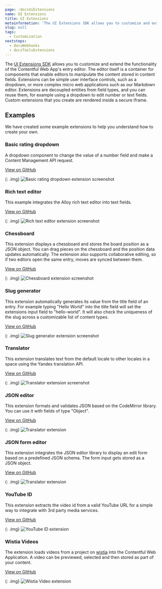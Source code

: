 ```yaml
---
page: :docsUiExtensions
name: UI Extensions
title: UI Extensions
metainformation: 'The UI Extensions SDK allows you to customize and extend the functionality of the Contentful Web App's entry editor.'
slug: null
tags:
  - Customization
nextsteps:
  - docsWebhooks
  - docsToolsExtensions
---
```


The [UI Extensions SDK](https://github.com/contentful/ui-extensions-sdk) allows you to customize and extend the functionality of the Contentful Web App's entry editor. The editor itself is a container for components that enable editors to manipulate the content stored in content fields. Extensions can be simple user interface controls, such as a dropdown, or more complex micro web applications such as our Markdown editor. Extensions are decoupled entities from field types, and you can reuse them, for example using a dropdown to edit number or text fields. Custom extensions that you create are rendered inside a secure iframe.

## Examples

We have created some example extensions to help you understand how to create your own.

### Basic rating dropdown

A dropdown component to change the value of a number field and make a Content Management API request.

[View on GitHub](https://github.com/contentful/extensions/tree/master/samples/rating-dropdown)

{: .img}
![Basic rating dropdown extension screenshot](https://images.contentful.com/tz3n7fnw4ujc/45NRCrYg8gwKW08kug8M2W/3050ef93c62eff65642dc29d0cb8821d/BBD4DC36-163A-43A4-B13F-8AE5F6993434.png_dl_1)

### Rich text editor

This example integrates the Alloy rich text editor into text fields.

[View on GitHub](https://github.com/contentful/extensions/tree/master/samples/alloy-editor)

{: .img}
![Rich text editor extension screenshot](https://images.contentful.com/tz3n7fnw4ujc/3Rzmmj2fuEgwg6kwQ8kSmg/4e9dc78ee1fc95df3bd6063c73fd9bc6/9CDF5788-57FC-444C-8199-04408341F0D7.png_dl_1)

### Chessboard

This extension displays a chessboard and stores the board position as a JSON object. You can drag pieces on the chessboard and the position data updates automatically. The extension also supports collaborative editing, so if two editors open the same entry, moves are synced between them.

[View on GitHub](https://github.com/contentful/extensions/tree/master/samples/chessboard)

{: .img}
![Chessboard extension screenshot](https://images.contentful.com/tz3n7fnw4ujc/1cSM1cmGUKIIMqcAI8KE4u/c740287f67d682ffbbc014665500efe0/B58EE807-A598-478E-A509-C7203A0C35A2.gif_dl_1)

### Slug generator

This extension automatically generates its value from the title field of an entry. For example typing "Hello World" into the title field will set the extensions input field to "hello-world". It will also check the uniqueness of the slug across a customizable list of content types.

[View on GitHub](https://github.com/contentful/extensions/tree/master/samples/slug)

{: .img}
![Slug generator extension screenshot](https://images.contentful.com/tz3n7fnw4ujc/3JUTcNxs7eSkIMKgKeCA62/2f0bcb05d409436c322fb425f8838c78/D0B28EA2-9E86-4A23-ACE0-EED81A758A6D.png_dl_1)

### Translator

This extension translates text from the default locale to other locales in a space using the Yandex translation API.

[View on GitHub](https://github.com/contentful/extensions/tree/master/samples/translate)

{: .img}
![Translator extension screenshot](https://images.contentful.com/tz3n7fnw4ujc/4qrgjGbN7y0oMYSkS6cyko/ee50c251463c954ec875ee35775deefa/92CB0364-E3DA-4649-9D99-8458D7A6A6DD.png_dl_1)

### JSON editor

This extension formats and validates JSON based on the CodeMirror library. You can use it with fields of type "Object".

[View on GitHub](https://github.com/contentful/extensions/tree/master/samples/json-editor)

{: .img}
![Translator extension](https://images.contentful.com/tz3n7fnw4ujc/47FwXETOc0E4u8U62sImq4/b409b273b03a1ed897c88d576ad5e6af/C020349F-ECC0-49D8-A22F-B143F4233F2C.png_dl_1)

### JSON form editor

This extension integrates the JSON editor library to display an edit form based on a predefined JSON schema. The form input gets stored as a JSON object.

[View on GitHub](https://github.com/contentful/extensions/tree/master/samples/json-form-editor)

{: .img}
![Translator extension](https://images.contentful.com/tz3n7fnw4ujc/1M9qxfkvLqi4wI0GGASMwq/5da14e00202b17ae754aedcafe662c5a/E200B073-BC43-4B2E-A89B-6EC48D5AD722.png_dl_1)

### YouTube ID

This extension extracts the video id from a valid YouTube URL for a simple way to integrate with 3rd party media services.

[View on GitHub](https://github.com/contentful/extensions/tree/master/samples/youtube-id)

{: .img}
![YouTube ID extension](https://images.contentful.com/tz3n7fnw4ujc/4M2yCNPQTK8wmiSGmmKIaI/36ec7f8fc7990fff1b521da1dcb359b0/ACC6E270-9904-45F6-94E2-FE0ECEAEADD1.png_dl_1)

### Wistia Videos

The extension loads videos from a project on [wistia](https://wistia.com/) into the Contentful Web Application. A video can be previewed, selected and then stored as part of your content.

[View on GitHub](https://github.com/contentful/extensions/tree/master/samples/wistia)

{: .img}
![Wistia Video extension](https://images.contentful.com/tz3n7fnw4ujc/4Olj3gwXIAEMCqscKIq0yC/68f37a3b6a5daf2664e0b2b3aad6063e/D1F4EE3E-D811-4C4C-BBA5-C990E5B1DD85.gif_dl_1)
